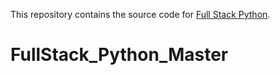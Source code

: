 This repository contains the source code for 
[Full Stack Python](https://www.fullstackpython.com/).

# FullStack_Python_Master
